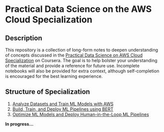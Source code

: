 # Practical Data Science on the AWS Cloud Specialization

## Description
This repository is a collection of long-form notes to deepen understanding of concepts discussed in the [Practical Data Science on AWS Cloud Specialization](https://www.coursera.org/specializations/practical-data-science) on Coursera. The goal is to help bolster your understanding of the material and provide a reference for future use. Incomplete notebooks will also be provided for extra context, although self-completion is encouraged for the best learning experience.

## Structure of Specialization
1. [Analyze Datasets and Train ML Models with AWS](https://www.coursera.org/learn/automl-datasets-ml-models?specialization=practical-data-science)
2. [Build, Train, and Deploy ML Pipelines using BERT](https://www.coursera.org/learn/ml-pipelines-bert?specialization=practical-data-science)
3. [Optimize ML Models and Deploy Human-in-the-Loop ML Pipelines](https://www.coursera.org/learn/ml-models-human-in-the-loop-pipelines?specialization=practical-data-science)

__In progress...__